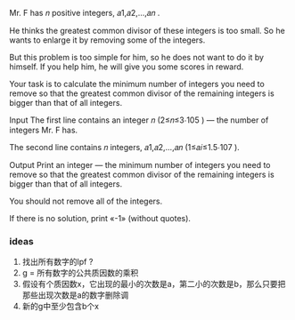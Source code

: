 Mr. F has 𝑛
positive integers, 𝑎1,𝑎2,…,𝑎𝑛
.

He thinks the greatest common divisor of these integers is too small. So he wants to enlarge it by removing some of the
integers.

But this problem is too simple for him, so he does not want to do it by himself. If you help him, he will give you some
scores in reward.

Your task is to calculate the minimum number of integers you need to remove so that the greatest common divisor of the
remaining integers is bigger than that of all integers.

Input
The first line contains an integer 𝑛
(2≤𝑛≤3⋅105
) — the number of integers Mr. F has.

The second line contains 𝑛
integers, 𝑎1,𝑎2,…,𝑎𝑛
(1≤𝑎𝑖≤1.5⋅107
).

Output
Print an integer — the minimum number of integers you need to remove so that the greatest common divisor of the
remaining integers is bigger than that of all integers.

You should not remove all of the integers.

If there is no solution, print «-1» (without quotes).

### ideas

1. 找出所有数字的lpf ?
2. g = 所有数字的公共质因数的乘积
3. 假设有个质因数x，它出现的最小的次数是a，第二小的次数是b，那么只要把那些出现次数是a的数字删除调
4. 新的g中至少包含b个x